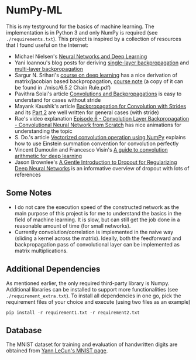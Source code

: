 # NumPy-ML

This is my testground for the basics of machine learning. The implementation is in Python 3 and only NumPy is required (see `./requirements.txt`). This project is inspired by a collection of resources that I found useful on the Internet:

* Michael Nielsen's [Neural Networks and Deep Learning](http://neuralnetworksanddeeplearning.com/)
* Yani Ioannou's blog posts for deriving [single-layer backpropagation](https://blog.yani.ai/deltarule/) and [multi-layer backpropagation](https://blog.yani.ai/backpropagation/)
* Sargur N. Srihari's [course on deep learning](https://cedar.buffalo.edu/~srihari/CSE676/) has a nice derivation of matrix/jacobian based backpropagation, [course note](https://cedar.buffalo.edu/~srihari/CSE676/6.5.2%20Chain%20Rule.pdf) (a copy of it can be found in ./misc/6.5.2 Chain Rule.pdf)
* Pavithra Solai's article [Convolutions and Backpropagations](https://pavisj.medium.com/convolutions-and-backpropagations-46026a8f5d2c) is easy to understand for cases without stride
* Mayank Kaushik's article [Backpropagation for Convolution with Strides](https://medium.com/@mayank.utexas/backpropagation-for-convolution-with-strides-8137e4fc2710) and its [Part 2](https://medium.com/@mayank.utexas/backpropagation-for-convolution-with-strides-fb2f2efc4faa) are well written for general cases (with stride)
* Rae's video explanation [Episode 6 - Convolution Layer Backpropagation - Convolutional Neural Network from Scratch](https://www.youtube.com/watch?v=njlyOAiK_yE) has nice animations for understanding the topic
* S. Do.'s article [Vectorized convolution operation using NumPy](https://medium.com/latinxinai/vectorized-convolution-operation-using-numpy-b122fd52fba3) explains how to use Einstein summation convention for convolution perfectly
* Vincent Dumoulin and Francesco Visin's [A guide to convolution arithmetic for deep learning](https://arxiv.org/abs/1603.07285)
* Jason Brownlee's [A Gentle Introduction to Dropout for Regularizing Deep Neural Networks](https://machinelearningmastery.com/dropout-for-regularizing-deep-neural-networks/) is an informative overview of dropout with lots of references

## Some Notes

* I do not care the execution speed of the constructed network as the main purpose of this project is for me to understand the basics in the field of machine learning. It is slow, but can still get the job done in a reasonable amount of time (for small networks).
* Currently convolution/correlation is implemented in the naive way (sliding a kernel across the matrix). Ideally, both the feedforward and backpropagation pass of convolutional layer can be implemented as matrix multiplications.

## Additional Dependencies

As mentioned earlier, the only required third-party library is Numpy. Additional libraries can be installed to support more functionalities (see `./requirement_extra.txt`). To install all dependencies in one go, pick the requirement files of your choice and execute (using two files as an example)

```Shell
pip install -r requirement1.txt -r requirement2.txt
```

## Database

The MNIST dataset for training and evaluation of handwritten digits are obtained from [Yann LeCun's MNIST page](http://yann.lecun.com/exdb/mnist/).
